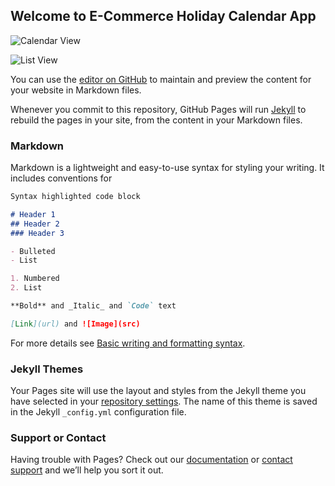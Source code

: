 ## Welcome to E-Commerce Holiday Calendar App


![Calendar View](https://user-images.githubusercontent.com/38799123/166078828-d37bf572-afbc-4f50-b7a1-4b8b654d4b47.png)

![List View](https://user-images.githubusercontent.com/38799123/166078868-afcf2894-7cb8-4a23-bd39-8a6cf8b8aace.png)

You can use the [editor on GitHub](https://github.com/dogukaninci/E-commerce-Holiday-Calendar/edit/gh-pages/index.md) to maintain and preview the content for your website in Markdown files.

Whenever you commit to this repository, GitHub Pages will run [Jekyll](https://jekyllrb.com/) to rebuild the pages in your site, from the content in your Markdown files.

### Markdown

Markdown is a lightweight and easy-to-use syntax for styling your writing. It includes conventions for

```markdown
Syntax highlighted code block

# Header 1
## Header 2
### Header 3

- Bulleted
- List

1. Numbered
2. List

**Bold** and _Italic_ and `Code` text

[Link](url) and ![Image](src)
```

For more details see [Basic writing and formatting syntax](https://docs.github.com/en/github/writing-on-github/getting-started-with-writing-and-formatting-on-github/basic-writing-and-formatting-syntax).

### Jekyll Themes

Your Pages site will use the layout and styles from the Jekyll theme you have selected in your [repository settings](https://github.com/dogukaninci/E-commerce-Holiday-Calendar/settings/pages). The name of this theme is saved in the Jekyll `_config.yml` configuration file.

### Support or Contact

Having trouble with Pages? Check out our [documentation](https://docs.github.com/categories/github-pages-basics/) or [contact support](https://support.github.com/contact) and we’ll help you sort it out.
